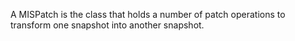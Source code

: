 A MISPatch is the class that holds a number of patch operations to transform one snapshot into another snapshot.
